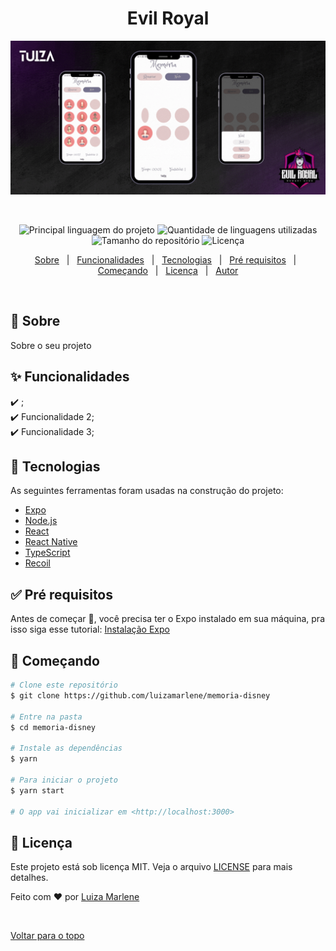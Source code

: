 

<h1 align="center">Evil Royal</h1>

<div align="center" id="top"> 
  <img src="./assets/evilRoyal.gif" alt="Memoria Disney" title="Demonstracao" />

  &#xa0;

  <!-- <a href="https://memoriadisney.netlify.com">Demo</a> -->
</div>

<p align="center">
  <img alt="Principal linguagem do projeto" src="https://img.shields.io/github/languages/top/luizamarlene/memoria-disney?color=56BEB8">

  <img alt="Quantidade de linguagens utilizadas" src="https://img.shields.io/github/languages/count/luizamarlene/memoria-disney?color=56BEB8">

  <img alt="Tamanho do repositório" src="https://img.shields.io/github/repo-size/luizamarlene/memoria-disney?color=56BEB8">

  <img alt="Licença" src="https://img.shields.io/github/license/luizamarlene/memoria-disney?color=56BEB8">

  <!-- <img alt="Github issues" src="https://img.shields.io/github/issues/luizamarlene/memoria-disney?color=56BEB8" /> -->

  <!-- <img alt="Github forks" src="https://img.shields.io/github/forks/luizamarlene/memoria-disney?color=56BEB8" /> -->

  <!-- <img alt="Github stars" src="https://img.shields.io/github/stars/luizamarlene/memoria-disney?color=56BEB8" /> -->
</p>

<!-- Status -->

<!-- <h4 align="center"> 
	🚧  Memoria Disney 🚀 Em construção...  🚧
</h4> 

<hr> -->

<p align="center">
  <a href="#dart-sobre">Sobre</a> &#xa0; | &#xa0; 
  <a href="#sparkles-funcionalidades">Funcionalidades</a> &#xa0; | &#xa0;
  <a href="#rocket-tecnologias">Tecnologias</a> &#xa0; | &#xa0;
  <a href="#white_check_mark-pré-requisitos">Pré requisitos</a> &#xa0; | &#xa0;
  <a href="#checkered_flag-começando">Começando</a> &#xa0; | &#xa0;
  <a href="#memo-licença">Licença</a> &#xa0; | &#xa0;
  <a href="https://github.com/luizamarlene" target="_blank">Autor</a>
</p>

<br>

## :dart: Sobre ##

Sobre o seu projeto

## :sparkles: Funcionalidades ##

:heavy_check_mark: ;\
:heavy_check_mark: Funcionalidade 2;\
:heavy_check_mark: Funcionalidade 3;

## :rocket: Tecnologias ##

As seguintes ferramentas foram usadas na construção do projeto:

- [Expo](https://expo.io/)
- [Node.js](https://nodejs.org/en/)
- [React](https://pt-br.reactjs.org/)
- [React Native](https://reactnative.dev/)
- [TypeScript](https://www.typescriptlang.org/)
- [Recoil](https://recoiljs.org/)

## :white_check_mark: Pré requisitos ##

Antes de começar :checkered_flag:, você precisa ter o Expo instalado em sua máquina, pra isso siga esse  tutorial: [Instalação Expo](https://docs.expo.dev/get-started/installation/)

## :checkered_flag: Começando ##

```bash
# Clone este repositório
$ git clone https://github.com/luizamarlene/memoria-disney

# Entre na pasta
$ cd memoria-disney

# Instale as dependências
$ yarn

# Para iniciar o projeto
$ yarn start

# O app vai inicializar em <http://localhost:3000>
```

## :memo: Licença ##

Este projeto está sob licença MIT. Veja o arquivo [LICENSE](LICENSE.md) para mais detalhes.


Feito com :heart: por <a href="https://github.com/luizamarlene" target="_blank">Luiza Marlene</a>

&#xa0;

<a href="#top">Voltar para o topo</a>
